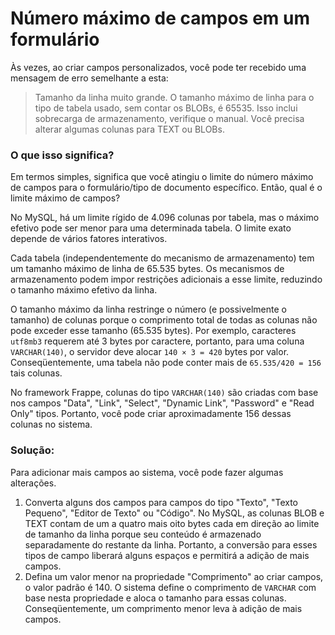 # Número máximo de campos em um formulário



Às vezes, ao criar campos personalizados, você pode ter recebido uma mensagem de erro semelhante a esta:



> 
> Tamanho da linha muito grande. O tamanho máximo de linha para o tipo de tabela usado, sem contar os BLOBs, é 65535. Isso inclui sobrecarga de armazenamento, verifique o manual. Você precisa alterar algumas colunas para TEXT ou BLOBs.
> 
> 
> 


### O que isso significa?


Em termos simples, significa que você atingiu o limite do número máximo de campos para o formulário/tipo de documento específico. Então, qual é o limite máximo de campos?


No MySQL, há um limite rígido de 4.096 colunas por tabela, mas o máximo efetivo pode ser menor para uma determinada tabela. O limite exato depende de vários fatores interativos.


Cada tabela (independentemente do mecanismo de armazenamento) tem um tamanho máximo de linha de 65.535 bytes. Os mecanismos de armazenamento podem impor restrições adicionais a esse limite, reduzindo o tamanho máximo efetivo da linha.


O tamanho máximo da linha restringe o número (e possivelmente o tamanho) de colunas porque o comprimento total de todas as colunas não pode exceder esse tamanho (65.535 bytes). Por exemplo, caracteres `utf8mb3` requerem até 3 bytes por caractere, portanto, para uma coluna `VARCHAR(140)`, o servidor deve alocar `140 × 3 = 420` bytes por valor. Conseqüentemente, uma tabela não pode conter mais de `65.535/420 = 156` tais colunas.


No framework Frappe, colunas do tipo `VARCHAR(140)` são criadas com base nos campos "Data", "Link", "Select", "Dynamic Link", "Password" e "Read Only" tipos. Portanto, você pode criar aproximadamente 156 dessas colunas no sistema.


### Solução:


Para adicionar mais campos ao sistema, você pode fazer algumas alterações.


1. Converta alguns dos campos para campos do tipo "Texto", "Texto Pequeno", "Editor de Texto" ou "Código". No MySQL, as colunas BLOB e TEXT contam de um a quatro mais oito bytes cada em direção ao limite de tamanho da linha porque seu conteúdo é armazenado separadamente do restante da linha. Portanto, a conversão para esses tipos de campo liberará alguns espaços e permitirá a adição de mais campos.
2. Defina um valor menor na propriedade "Comprimento" ao criar campos, o valor padrão é 140. O sistema define o comprimento de `VARCHAR` com base nesta propriedade e aloca o tamanho para essas colunas. Conseqüentemente, um comprimento menor leva à adição de mais campos.



